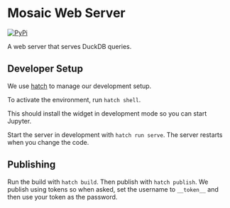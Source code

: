 # Mosaic Web Server

[![PyPi](https://img.shields.io/pypi/v/mosaic-server.svg)](https://pypi.org/project/mosaic-server/)

A web server that serves DuckDB queries.

## Developer Setup

We use [hatch](https://hatch.pypa.io/latest/) to manage our development setup.

To activate the environment, run `hatch shell`.

This should install the widget in development mode so you can start Jupyter.

Start the server in development with `hatch run serve`. The server restarts when you change the code.

## Publishing

Run the build with `hatch build`. Then publish with `hatch publish`. We publish using tokens so when asked, set the username to `__token__` and then use your token as the password.
